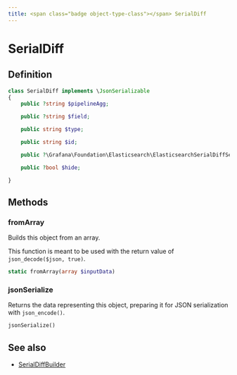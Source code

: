 ```yaml
---
title: <span class="badge object-type-class"></span> SerialDiff
---
```

# <span class="badge object-type-class"></span> SerialDiff

## Definition

```php
class SerialDiff implements \JsonSerializable
{
    public ?string $pipelineAgg;

    public ?string $field;

    public string $type;

    public string $id;

    public ?\Grafana\Foundation\Elasticsearch\ElasticsearchSerialDiffSettings $settings;

    public ?bool $hide;

}
```
## Methods

### <span class="badge object-method"></span> fromArray

Builds this object from an array.

This function is meant to be used with the return value of `json_decode($json, true)`.

```php
static fromArray(array $inputData)
```

### <span class="badge object-method"></span> jsonSerialize

Returns the data representing this object, preparing it for JSON serialization with `json_encode()`.

```php
jsonSerialize()
```

## See also

 * <span class="badge builder"></span> [SerialDiffBuilder](./builder-SerialDiffBuilder.md)
